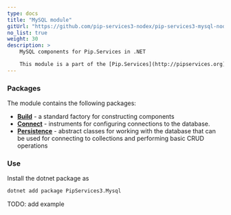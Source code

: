 ```yaml
---
type: docs
title: "MySQL module"
gitUrl: "https://github.com/pip-services3-nodex/pip-services3-mysql-nodex"
no_list: true
weight: 30
description: > 
    MySQL components for Pip.Services in .NET

    This module is a part of the [Pip.Services](http://pipservices.org) polyglot microservices toolkit.
---
```


### Packages

The module contains the following packages:
- [**Build**](build) - a standard factory for constructing components
- [**Connect**](connect) - instruments for configuring connections to the database.
- [**Persistence**](persistence) - abstract classes for working with the database that can be used for connecting to collections and performing basic CRUD operations


### Use

Install the dotnet package as
```bash
dotnet add package PipServices3.Mysql
```

TODO: add example